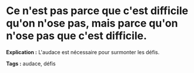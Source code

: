 # Ce n'est pas parce que c'est difficile qu'on n'ose pas, mais parce qu'on n'ose pas que c'est difficile.

**Explication :** L'audace est nécessaire pour surmonter les défis.

**Tags :** audace, défis
